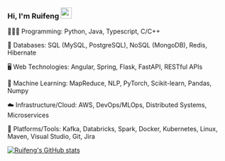### Hi, I'm Ruifeng <img src="https://media.giphy.com/media/hvRJCLFzcasrR4ia7z/giphy.gif" width="25px">

🧑🏻‍💻 Programming: Python, Java, Typescript, C/C++

💾 Databases: SQL (MySQL, PostgreSQL), NoSQL (MongoDB), Redis, Hibernate

🖥️ Web Technologies: Angular, Spring, Flask, FastAPI, RESTful APIs

🧠 Machine Learning: MapReduce, NLP, PyTorch, Scikit-learn, Pandas, Numpy

☁️ Infrastructure/Cloud: AWS, DevOps/MLOps, Distributed Systems, Microservices

🧰 Platforms/Tools: Kafka, Databricks, Spark, Docker, Kubernetes, Linux, Maven, Visual Studio, Git, Jira


<!-- - 🔭 I’m currently working on ... -->
<!-- - 👯 I’m looking to collaborate on ... -->
<!-- - 🤔 I’m looking for help with ... -->
<!-- - 😄 Pronouns: ...
- ⚡ Fun fact: ... -->

[![Ruifeng's GitHub stats](https://github-readme-stats.vercel.app/api?username=ruifengl1&count_private=true&theme=gotham&show_icons=true&hide_border=true)](https://github.com/ruifengl1)<br/>


